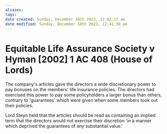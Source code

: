 ```yaml
---
aliases: 
tags: 
date created: Sunday, December 10th 2023, 12:02:17 am
date modified: Sunday, December 10th 2023, 12:41:30 am
---
```


# Equitable Life Assurance Society v Hyman [2002] 1 AC 408 (House of Lords)

The company's articles gave the directors a wide discretionary power to pay bonuses on the members' life insurance policies. The directors had exercised this power to pay some policyholders a larger bonus than others, contrary to 'guarantees' which were given when some members took out their policies.

Lord Steyn held that the articles should be read as containing an implied term that the directors would not exercise their discretion 'in a manner which deprived the guarantees of any substantial value.'
